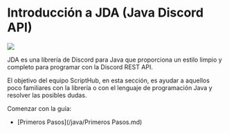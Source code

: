 # Introducción a JDA (Java Discord API)
![](https://camo.githubusercontent.com/f2e0860a3b1a34658f23a8bcea96f9725b1f8a73/68747470733a2f2f692e696d6775722e636f6d2f4f4737546e65382e706e67)

JDA es una librería de Discord para Java que proporciona un estilo limpio y completo para programar con la Discord REST API.

El objetivo del equipo ScriptHub, en esta sección, es ayudar a aquellos poco familiares con la librería o con el lenguaje de programación Java y resolver las posibles dudas.

Comenzar con la guía:
* [Primeros Pasos](/java/Primeros Pasos.md)
